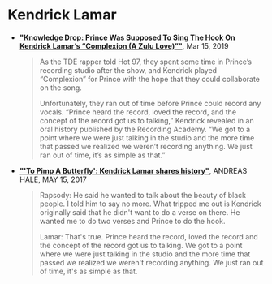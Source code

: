 
# Kendrick Lamar

- [**"Knowledge Drop: Prince Was Supposed To Sing The Hook On Kendrick Lamar’s “Complexion (A Zulu Love)”"**](https://genius.com/a/prince-was-supposed-to-sing-the-hook-on-kendrick-lamar-s-complexion-a-zulu-love), Mar 15, 2019

   > As the TDE rapper told Hot 97, they spent some time in Prince’s recording studio after the show, and Kendrick played “Complexion” for Prince with the hope that they could collaborate on the song.
   >
   > Unfortunately, they ran out of time before Prince could record any vocals. “Prince heard the record, loved the record, and the concept of the record got us to talking,” Kendrick revealed in an oral history published by the Recording Academy. “We got to a point where we were just talking in the studio and the more time that passed we realized we weren’t recording anything. We just ran out of time, it’s as simple as that.”
   
-  [**"'To Pimp A Butterfly': Kendrick Lamar shares history"**](https://www.grammy.com/grammys/news/pimp-butterfly-kendrick-lamar-shares-history), ANDREAS HALE, MAY 15, 2017

   > Rapsody: He said he wanted to talk about the beauty of black people. I told him to say no more. What tripped me out is Kendrick originally said that he didn't want to do a verse on there. He wanted me to do two verses and Prince to do the hook.
   >
   > Lamar: That's true. Prince heard the record, loved the record and the concept of the record got us to talking. We got to a point where we were just talking in the studio and the more time that passed we realized we weren't recording anything. We just ran out of time, it's as simple as that.
